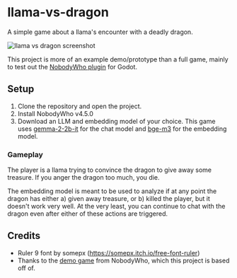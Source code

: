 # llama-vs-dragon
A simple game about a llama's encounter with a deadly dragon.

![llama vs dragon screenshot](https://github.com/user-attachments/assets/1bb84994-5b71-4f4a-b147-f3bb06d5200e)

This project is more of an example demo/prototype than a full game, mainly to test out the [NobodyWho plugin](https://github.com/nobodywho-ooo/nobodywho) for Godot.

## Setup
1. Clone the repository and open the project.
2. Install NobodyWho v4.5.0
3. Download an LLM and embedding model of your choice. This game uses [gemma-2-2b-it](https://huggingface.co/bartowski/gemma-2-2b-it-GGUF) for the chat model and [bge-m3](https://huggingface.co/vonjack/bge-m3-gguf) for the embedding model.

### Gameplay
The player is a llama trying to convince the dragon to give away some treasure. If you anger the dragon too much, you die.

The embedding model is meant to be used to analyze if at any point the dragon has either a) given away treasure, or b) killed the player, but it doesn't work very well. At the very least, you can continue to chat with the dragon even after either of these actions are triggered.

## Credits
- Ruler 9 font by somepx (https://somepx.itch.io/free-font-ruler)
- Thanks to the [demo game](https://github.com/nobodywho-ooo/nobodywho/tree/main/demo-game) from NobodyWho, which this project is based off of.
